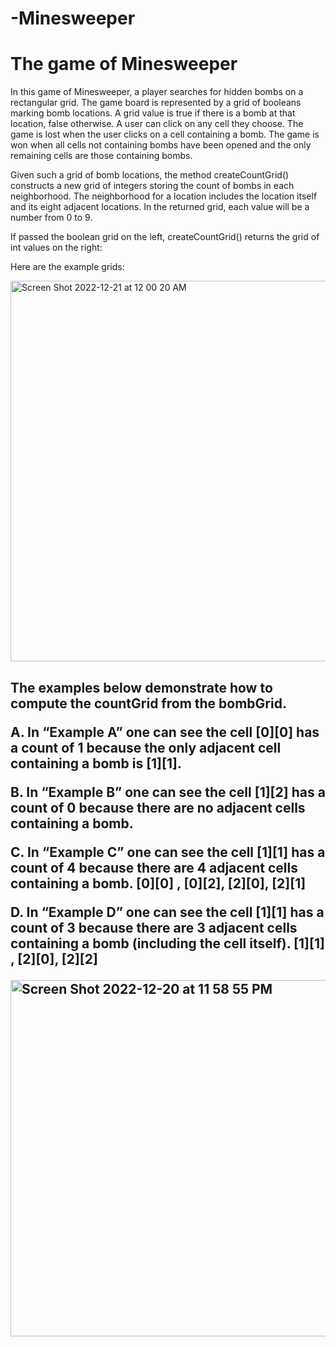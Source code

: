 # -Minesweeper
<h1>The game of Minesweeper</h1> 
<p>In this game of Minesweeper, a player searches for hidden bombs on a rectangular grid. The game board is represented by a grid of booleans marking bomb locations. A grid value is true if there is a bomb at that location, false otherwise. A user can click on any cell they choose. The game is lost when the user clicks on a cell containing a bomb. The game is won when all cells not containing bombs have been opened and the only remaining cells are those containing bombs.</p>

<p>Given such a grid of bomb locations, the method createCountGrid() constructs a new grid of integers storing the count of bombs in each neighborhood. The neighborhood for a location includes the location itself and its eight adjacent locations. In the returned grid, each value will be a number from 0 to 9.</p> 

<p>If passed the boolean grid on the left, createCountGrid() returns the grid of int values on the right:</p>

<p>Here are the example grids:</p>
<img width="609" alt="Screen Shot 2022-12-21 at 12 00 20 AM" src="https://user-images.githubusercontent.com/95479134/208825329-aec97a9a-b07d-47b6-bbdf-7f8b1c15c080.png">

<h2> The examples below demonstrate how to compute the countGrid from the bombGrid.</>
<p>A. In “Example A” one can see the cell [0][0] has a count of 1 because the only adjacent cell containing a bomb is [1][1]. </p>

<p>B. In “Example B” one can see the cell [1][2] has a count of 0 because there are no adjacent cells containing a bomb.</p>

<p>C. In “Example C” one can see the cell [1][1] has a count of 4 because there are 4 adjacent cells containing a bomb. [0][0] , [0][2], [2][0], [2][1]</p>

<p>D. In “Example D” one can see the cell [1][1] has a count of 3 because there are 3 adjacent cells containing a bomb (including the cell itself). [1][1] , [2][0], [2][2]</p>
<img width="570" alt="Screen Shot 2022-12-20 at 11 58 55 PM" src="https://user-images.githubusercontent.com/95479134/208825159-5327871a-bf5d-4996-abcf-67cfe7e81d00.png">

